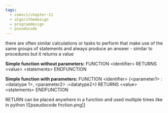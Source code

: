 ```yaml
---
tags:
  - comsci/chapter-11
  - algorithmdesign
  - programdesign
  - pseudocode
---
```

there are often similar calculations or tasks to perform that make use of the same groups of statements and always produce an answer - similar to procedures but it returns a value

**Simple function without parameters:**
FUNCTION \<identifier> RETURNS \<value>
	\<statements>
ENDFUNCTION

**Simple function with parameters:**
FUNCTION \<identifier> (\<parameter1> : \<datatype 1>, \<parameter2> :\<datatype2>)
	RETURNS \<value>
		\<statements>
ENDFUNCTION


RETURN can be placed anywhere in a function and used multiple times like in python
![[pseudocode fnction.png]]